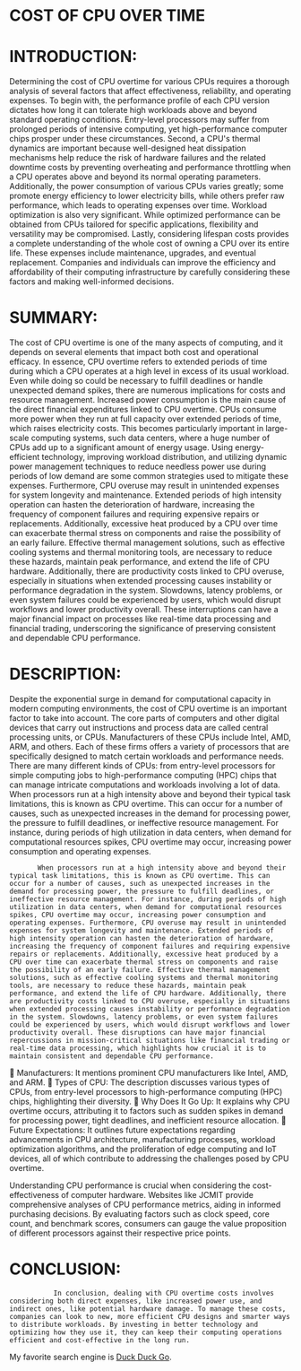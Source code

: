 # COST OF CPU OVER TIME

# INTRODUCTION:
Determining the cost of CPU overtime for various CPUs requires a thorough analysis of several factors that affect effectiveness, reliability, and operating expenses. To begin with, the performance profile of each CPU version dictates how long it can tolerate high workloads above and beyond standard operating conditions. Entry-level processors may suffer from prolonged periods of intensive computing, yet high-performance computer chips prosper under these circumstances. Second, a CPU's thermal dynamics are important because well-designed heat dissipation mechanisms help reduce the risk of hardware failures and the related downtime costs by preventing overheating and performance throttling when a CPU operates above and beyond its normal operating parameters. Additionally, the power consumption of various CPUs varies greatly; some promote energy efficiency to lower electricity bills, while others prefer raw performance, which leads to operating expenses over time. Workload optimization is also very significant. While optimized performance can be obtained from CPUs tailored for specific applications, flexibility and versatility may be compromised. Lastly, considering lifespan costs provides a complete understanding of the whole cost of owning a CPU over its entire life. These expenses include maintenance, upgrades, and eventual replacement. Companies and individuals can improve the efficiency and affordability of their computing infrastructure by carefully considering these factors and making well-informed decisions.
# SUMMARY:
The cost of CPU overtime is one of the many aspects of computing, and it depends on several elements that impact both cost and operational efficacy. In essence, CPU overtime refers to extended periods of time during which a CPU operates at a high level in excess of its usual workload. Even while doing so could be necessary to fulfill deadlines or handle unexpected demand spikes, there are numerous implications for costs and resource management. Increased power consumption is the main cause of the direct financial expenditures linked to CPU overtime. CPUs consume more power when they run at full capacity over extended periods of time, which raises electricity costs. This becomes particularly important in large-scale computing systems, such data centers, where a huge number of CPUs add up to a significant amount of energy usage. Using energy-efficient technology, improving workload distribution, and utilizing dynamic power management techniques to reduce needless power use during periods of low demand are some common strategies used to mitigate these expenses.
Furthermore, CPU overuse may result in unintended expenses for system longevity and maintenance. Extended periods of high intensity operation can hasten the deterioration of hardware, increasing the frequency of component failures and requiring expensive repairs or replacements. Additionally, excessive heat produced by a CPU over time can exacerbate thermal stress on components and raise the possibility of an early failure. Effective thermal management solutions, such as effective cooling systems and thermal monitoring tools, are necessary to reduce these hazards, maintain peak performance, and extend the life of CPU hardware. Additionally, there are productivity costs linked to CPU overuse, especially in situations when extended processing causes instability or performance degradation in the system. Slowdowns, latency problems, or even system failures could be experienced by users, which would disrupt workflows and lower productivity overall. These interruptions can have a major financial impact on processes like real-time data processing and financial trading, underscoring the significance of preserving consistent and dependable CPU performance.
# DESCRIPTION:
 Despite the exponential surge in demand for computational capacity in modern computing environments, the cost of CPU overtime is an important factor to take into account. The core parts of computers and other digital devices that carry out instructions and process data are called central processing units, or CPUs. Manufacturers of these CPUs include Intel, AMD, ARM, and others. Each of these firms offers a variety of processors that are specifically designed to match certain workloads and performance needs. There are many different kinds of CPUs: from entry-level processors for simple computing jobs to high-performance computing (HPC) chips that can manage intricate computations and workloads involving a lot of data. When processors run at a high intensity above and beyond their typical task limitations, this is known as CPU overtime. This can occur for a number of causes, such as unexpected increases in the demand for processing power, the pressure to fulfill deadlines, or ineffective resource management. For instance, during periods of high utilization in data centers, when demand for computational resources spikes, CPU overtime may occur, increasing power consumption and operating expenses.

           When processors run at a high intensity above and beyond their typical task limitations, this is known as CPU overtime. This can occur for a number of causes, such as unexpected increases in the demand for processing power, the pressure to fulfill deadlines, or ineffective resource management. For instance, during periods of high utilization in data centers, when demand for computational resources spikes, CPU overtime may occur, increasing power consumption and operating expenses. Furthermore, CPU overuse may result in unintended expenses for system longevity and maintenance. Extended periods of high intensity operation can hasten the deterioration of hardware, increasing the frequency of component failures and requiring expensive repairs or replacements. Additionally, excessive heat produced by a CPU over time can exacerbate thermal stress on components and raise the possibility of an early failure. Effective thermal management solutions, such as effective cooling systems and thermal monitoring tools, are necessary to reduce these hazards, maintain peak performance, and extend the life of CPU hardware. Additionally, there are productivity costs linked to CPU overuse, especially in situations when extended processing causes instability or performance degradation in the system. Slowdowns, latency problems, or even system failures could be experienced by users, which would disrupt workflows and lower productivity overall. These disruptions can have major financial repercussions in mission-critical situations like financial trading or real-time data processing, which highlights how crucial it is to maintain consistent and dependable CPU performance. 

	Manufacturers: It mentions prominent CPU manufacturers like Intel, AMD, and ARM.
	Types of CPU: The description discusses various types of CPUs, from entry-level processors to high-performance computing (HPC) chips, highlighting their diversity.
	Why Does It Go Up: It explains why CPU overtime occurs, attributing it to factors such as sudden spikes in demand for processing power, tight deadlines, and inefficient resource allocation.
	Future Expectations: It outlines future expectations regarding advancements in CPU architecture, manufacturing processes, workload optimization algorithms, and the proliferation of edge computing and IoT devices, all of which contribute to addressing the challenges posed by CPU overtime.

Understanding CPU performance is crucial when considering the cost-effectiveness of computer hardware. Websites like JCMIT provide comprehensive analyses of CPU performance metrics, aiding in informed purchasing decisions. By evaluating factors such as clock speed, core count, and benchmark scores, consumers can gauge the value proposition of different processors against their respective price points.
# CONCLUSION:
               In conclusion, dealing with CPU overtime costs involves considering both direct expenses, like increased power use, and indirect ones, like potential hardware damage. To manage these costs, companies can look to new, more efficient CPU designs and smarter ways to distribute workloads. By investing in better technology and optimizing how they use it, they can keep their computing operations efficient and cost-effective in the long run.

My favorite search engine is [Duck Duck Go](https://duckduckgo.com).


